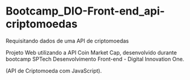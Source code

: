 # Bootcamp_DIO-Front-end_api-criptomoedas
Requisitando dados de uma API de criptomoedas

Projeto Web utilizando a API Coin Market Cap, desenvolvido durante bootcamp SPTech Desenvolvimento Front-end - Digital Innovation One.

(API de Criptomoeda com JavaScript).
